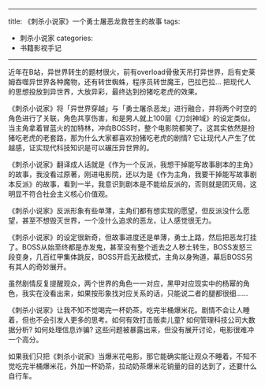 
---
title: 《刺杀小说家》一个勇士屠恶龙救苍生的故事
tags: 
- 刺杀小说家
categories:
- 书籍影视手记
---



近年在B站，异世界转生的题材很火，前有overload骨傲天吊打异世界，后有史莱姆吞噬异世界各种魔物，还有转世蜘蛛，程序员转世魔王，巴拉巴拉... 把现代人的思想投放到异世界，大放异彩，最终达到扮猪吃老虎的效果。

《刺杀小说家》将「异世界穿越」与「勇士屠杀恶龙」进行融合，并将两个时空的角色进行了关联，角色共享伤害，和是男人就上100层《刀剑神域》的设定类似，当主角拿着冒蓝火的加特林，冲向BOSS时，整个电影院都笑了。这其实依然是扮猪吃老虎的老套路，那为什么大家都喜欢扮猪吃老虎的剧情? 它让现代人产生了优越感，证实现代科技知识是可以碾压异世界的。

《刺杀小说家》翻译成人话就是《作为一个反派，我想干掉能写故事剧本的主角》的故事，我没看过原著，刚进电影院，还以为是《作为主角，我要干掉能写故事剧本反派》的故事，看到一半，我意识到剧本是不能给反派的，否则就是团灭局，这明显不符合社会主义核心价值观。

《刺杀小说家》反派形象有些单薄，主角们都有想实现的愿望，但反派没什么愿望，甚至不想毁灭世界，一个没什么追求的恶龙，让人感觉很无力。

《刺杀小说家》的设定很新奇，但故事进度还是单薄，勇士上路，然后把恶龙打挂了。BOSS从始至终都是赤发鬼，甚至没有整个逝去之人秽土转生，BOSS发怒三段变身，几百红甲集体跳反，BOSS开启无敌模式，主角以身殉道，幕后BOSS另有其人的奇妙展开。

虽然剧情反复提醒观众，两个世界的角色一一对应，黑甲对应现实中的杨幂的角色，我实在没看出来，如果按形象找对应关系的话，只能说二者的腿都很细……


《刺杀小说家》让我不知不觉喝完一杯奶茶，吃完半桶爆米花。剧情不会让人睡着，但也不会引发人更多的思考。如何有效打击贩卖儿童? 如何管理科技公司大数据分析? 如何处理信息诈骗? 这些问题被暴露出来，但没有展开讨论，电影很难冲一个高分。

如果我们只把《刺杀小说家》当爆米花电影，那它能确实能让观众不睡着，不知不觉吃完半桶爆米花，外加一杯奶茶，拉动奶茶爆米花销量的目的达到了，还要什么自行车。
